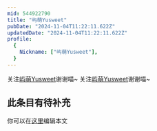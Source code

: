 ```yaml
---
mid: 544922790
title: "屿萌Yusweet"
pubDate: "2024-11-04T11:22:11.622Z"
updatedDate: "2024-11-04T11:22:11.622Z"
profile:
  {
    Nickname: ["屿萌Yusweet"],
  }
---
```


关注[屿萌Yusweet](https://space.bilibili.com/544922790)谢谢喵~ 关注[屿萌Yusweet](https://space.bilibili.com/544922790)谢谢喵~

## 此条目有待补充
你可以在[这里](https://github.com/Yuhanawa/VTuber.ICU/edit/master/src/content/v/屿萌Yusweet/index.md)编辑本文
